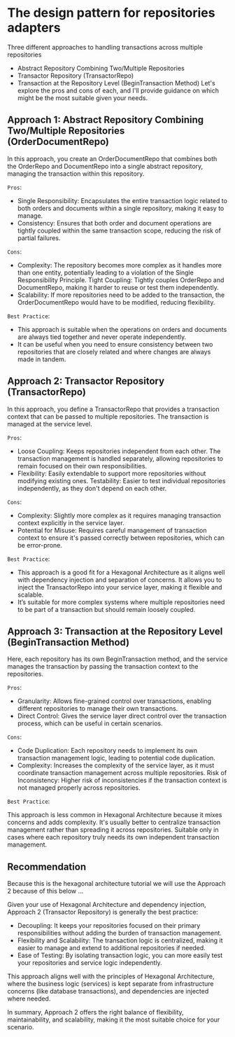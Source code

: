 # The design pattern for repositories adapters
Three different approaches to handling transactions across multiple repositories
- Abstract Repository Combining Two/Multiple Repositories
- Transactor Repository (TransactorRepo)
- Transaction at the Repository Level (BeginTransaction Method)
Let's explore the pros and cons of each, and I'll provide guidance on which might be the most suitable given your needs.

## Approach 1: Abstract Repository Combining Two/Multiple Repositories (OrderDocumentRepo)
In this approach, you create an OrderDocumentRepo that combines both the OrderRepo and DocumentRepo into a single abstract repository, managing the transaction within this repository.

`Pros`:

- Single Responsibility: Encapsulates the entire transaction logic related to both orders and documents within a single repository, making it easy to manage.
- Consistency: Ensures that both order and document operations are tightly coupled within the same transaction scope, reducing the risk of partial failures.

`Cons`:

- Complexity: The repository becomes more complex as it handles more than one entity, potentially leading to a violation of the Single Responsibility Principle.
Tight Coupling: Tightly couples OrderRepo and DocumentRepo, making it harder to reuse or test them independently.
- Scalability: If more repositories need to be added to the transaction, the OrderDocumentRepo would have to be modified, reducing flexibility.

`Best Practice`:

- This approach is suitable when the operations on orders and documents are always tied together and never operate independently.
- It can be useful when you need to ensure consistency between two repositories that are closely related and where changes are always made in tandem.

## Approach 2: Transactor Repository (TransactorRepo)
In this approach, you define a TransactorRepo that provides a transaction context that can be passed to multiple repositories. The transaction is managed at the service level.


`Pros`:

- Loose Coupling: Keeps repositories independent from each other. The transaction management is handled separately, allowing repositories to remain focused on their own responsibilities.
- Flexibility: Easily extendable to support more repositories without modifying existing ones.
Testability: Easier to test individual repositories independently, as they don't depend on each other.

`Cons`:

- Complexity: Slightly more complex as it requires managing transaction context explicitly in the service layer.
- Potential for Misuse: Requires careful management of transaction context to ensure it's passed correctly between repositories, which can be error-prone.

`Best Practice`:

- This approach is a good fit for a Hexagonal Architecture as it aligns well with dependency injection and separation of concerns. It allows you to inject the TransactorRepo into your service layer, making it flexible and scalable.
- It’s suitable for more complex systems where multiple repositories need to be part of a transaction but should remain loosely coupled.


## Approach 3: Transaction at the Repository Level (BeginTransaction Method)

Here, each repository has its own BeginTransaction method, and the service manages the transaction by passing the transaction context to the repositories.

`Pros`:

- Granularity: Allows fine-grained control over transactions, enabling different repositories to manage their own transactions.
- Direct Control: Gives the service layer direct control over the transaction process, which can be useful in certain scenarios.

`Cons`:
- Code Duplication: Each repository needs to implement its own transaction management logic, leading to potential code duplication.
- Complexity: Increases the complexity of the service layer, as it must coordinate transaction management across multiple repositories.
Risk of Inconsistency: Higher risk of inconsistencies if the transaction context is not managed properly across repositories.

`Best Practice`:

This approach is less common in Hexagonal Architecture because it mixes concerns and adds complexity. It's usually better to centralize transaction management rather than spreading it across repositories.
Suitable only in cases where each repository truly needs its own independent transaction management.



## Recommendation

Because this is the hexagonal architecture tutorial we will use the Approach 2 because of this below ...

Given your use of Hexagonal Architecture and dependency injection, Approach 2 (Transactor Repository) is generally the best practice:

- Decoupling: It keeps your repositories focused on their primary responsibilities without adding the burden of transaction management.
- Flexibility and Scalability: The transaction logic is centralized, making it easier to manage and extend to additional repositories if needed.
- Ease of Testing: By isolating transaction logic, you can more easily test your repositories and service logic independently.

This approach aligns well with the principles of Hexagonal Architecture, where the business logic (services) is kept separate from infrastructure concerns (like database transactions), and dependencies are injected where needed.

In summary, Approach 2 offers the right balance of flexibility, maintainability, and scalability, making it the most suitable choice for your scenario.
